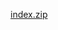 [index.zip](https://github.com/cooldude0786/javascript-calculator-project/files/8229321/index.zip)

